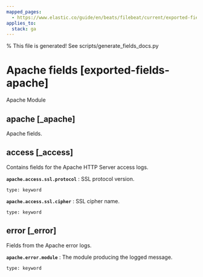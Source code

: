 ```yaml
---
mapped_pages:
  - https://www.elastic.co/guide/en/beats/filebeat/current/exported-fields-apache.html
applies_to:
  stack: ga
---
```


% This file is generated! See scripts/generate_fields_docs.py

# Apache fields [exported-fields-apache]

Apache Module

## apache [_apache]

Apache fields.

## access [_access]

Contains fields for the Apache HTTP Server access logs.

**`apache.access.ssl.protocol`**
:   SSL protocol version.

    type: keyword


**`apache.access.ssl.cipher`**
:   SSL cipher name.

    type: keyword


## error [_error]

Fields from the Apache error logs.

**`apache.error.module`**
:   The module producing the logged message.

    type: keyword


